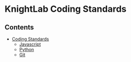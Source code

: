 # KnightLab Coding Standards

## Contents

 * [Coding Standards](https://github.com/NUKnightLab/how-we-work/blob/master/standards/Coding-standards)
   - [Javascript](https://github.com/NUKnightLab/how-we-work/blob/master/standards/Coding-standards:-Javascript)
   - [Python](https://github.com/NUKnightLab/how-we-work/blob/master/standards/Coding-standards:-Python)
   - [Git](https://github.com/NUKnightLab/how-we-work/blob/master/standards/Git-commits)

